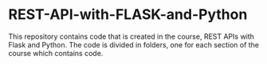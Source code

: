 # REST-API-with-FLASK-and-Python
This repository contains code that is created in the course, REST APIs with Flask and Python. The code is divided in folders, one for each section of the course which contains code.
